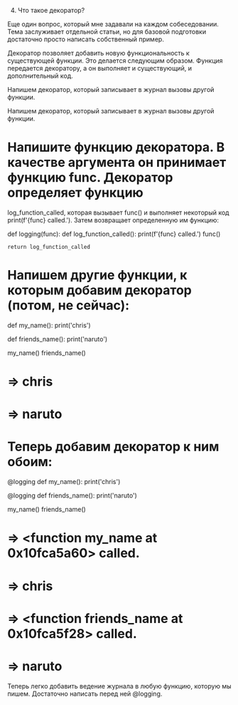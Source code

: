 4. Что такое декоратор?

Еще один вопрос, который мне задавали на каждом собеседовании. Тема заслуживает отдельной статьи, но для базовой
подготовки достаточно просто написать собственный пример.

Декоратор позволяет добавить новую функциональность к существующей функции. Это делается следующим образом. Функция
передается декоратору, а он выполняет и существующий, и дополнительный код.

Напишем декоратор, который записывает в журнал вызовы другой функции.

Напишем декоратор, который записывает в журнал вызовы другой функции.

# Напишите функцию декоратора. В качестве аргумента он принимает функцию func. Декоратор определяет функцию
log_function_called, которая вызывает func() и выполняет некоторый код print(f'{func} called.'). Затем возвращает
определенную им функцию:

def logging(func):
    def log_function_called():
        print(f'{func} called.')
        func()

    return log_function_called


# Напишем другие функции, к которым добавим декоратор (потом, не сейчас):

def my_name():
    print('chris')


def friends_name():
    print('naruto')


my_name()
friends_name()


# => chris
# => naruto

# Теперь добавим декоратор к ним обоим:

@logging
def my_name():
    print('chris')


@logging
def friends_name():
    print('naruto')


my_name()
friends_name()

# => <function my_name at 0x10fca5a60> called.
# => chris
# => <function friends_name at 0x10fca5f28> called.
# => naruto

Теперь легко добавить ведение журнала в любую функцию, которую мы пишем. Достаточно написать перед ней @logging.

